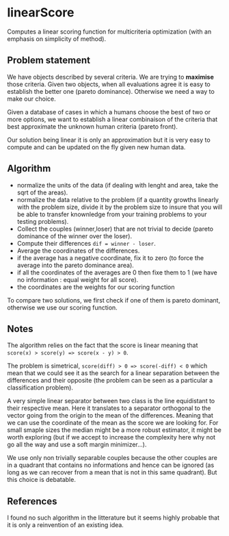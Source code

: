 # linearScore

Computes a linear scoring function for multicriteria optimization (with an emphasis on simplicity of method).

## Problem statement

We have objects described by several criteria. We are trying to **maximise** those criteria.
Given two objects, when all evaluations agree it is easy to establish the better one (pareto dominance).
Otherwise we need a way to make our choice.  

Given a database of cases in which a humans choose the best of two or more options, we want to establish a linear combinaison of the criteria that best approximate the unknown human criteria (pareto front).  

Our solution being linear it is only an approximation but it is very easy to compute and can be updated on the fly given new human data.

## Algorithm

- normalize the units of the data (if dealing with lenght and area, take the sqrt of the areas).
- normalize the data relative to the problem (if a quantity growths linearly with the problem size, divide it by the problem size to insure that you will be able to transfer knownledge from your training problems to your testing problems).
- Collect the couples (winner,loser) that are not trivial to decide (pareto dominance of the winner over the loser).
- Compute their differences `dif = winner - loser`.
- Average the coordinates of the differences.
- if the average has a negative coordinate, fix it to zero (to force the average into the pareto dominance area).
- if all the coordinates of the averages are 0 then fixe them to 1 (we have no information : equal weight for all score).
- the coordinates are the weights for our scoring function

To compare two solutions, we first check if one of them is pareto dominant, otherwise we use our scoring function.

## Notes

The algorithm relies on the fact that the score is linear meaning that `score(x) > score(y) => score(x - y) > 0`.  

The problem is simetrical, `score(diff) > 0 => score(-diff) < 0` which mean that we could see it as the search for a linear separation between the differences and their opposite (the problem can be seen as a particular a classification problem).  

A very simple linear separator between two class is the line equidistant to their respective mean.
Here it translates to a separator orthogonal to the vector going from the origin to the mean of the differences.
Meaning that we can use the coordinate of the mean as the score we are looking for.
For small smaple sizes the median might be a more robust estimator, it might be worth exploring (but if we accept to increase the complexity here why not go all the way and use a soft margin minimizer...).  

We use only non trivially separable couples because the other couples are in a quadrant that contains no informations and hence can be ignored (as long as we can recover from a mean that is not in this same quadrant).
But this choice is debatable.

## References

I found no such algorithm in the litterature but it seems highly probable that it is only a reinvention of an existing idea.
